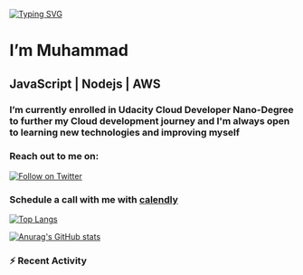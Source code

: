 [![Typing SVG](https://readme-typing-svg.herokuapp.com/?lines=Hi+there👋;Welcome+to+my+profile&size=40&height=80&width=500&center=true&vcenter=true)](https://git.io/typing-svg)<h1 align="center">
  
#                 **I’m Muhammad**
  
##                JavaScript | Nodejs | AWS
### I’m currently enrolled in Udacity Cloud Developer Nano-Degree to further my Cloud development journey and I'm always open to learning new technologies and improving myself
### Reach out to me on:

[![Follow on Twitter](https://img.shields.io/badge/--twitter?label=Twitter&logo=Twitter&style=social)](https://twitter.com/muhhharmmard)

### Schedule a call with me with [calendly](https://calendly.com/muhhharmmard)


[![Top Langs](https://github-readme-stats.vercel.app/api/top-langs/?username=muhhharmmard&layout=compact)](https://github.com/anuraghazra/github-readme-stats)


[![Anurag's GitHub stats](https://github-readme-stats.vercel.app/api?username=muhhharmmard&show_icons=true&theme=dark)](https://github.com/anuraghazra/github-readme-stats)

### :zap: Recent Activity

<!--START_SECTION:activity-->




<!--END_SECTION:activity-->
